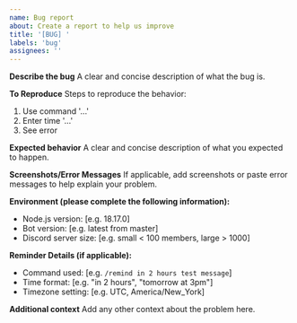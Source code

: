 ```yaml
---
name: Bug report
about: Create a report to help us improve
title: '[BUG] '
labels: 'bug'
assignees: ''
---
```


**Describe the bug**
A clear and concise description of what the bug is.

**To Reproduce**
Steps to reproduce the behavior:
1. Use command '...'
2. Enter time '...'
3. See error

**Expected behavior**
A clear and concise description of what you expected to happen.

**Screenshots/Error Messages**
If applicable, add screenshots or paste error messages to help explain your problem.

**Environment (please complete the following information):**
- Node.js version: [e.g. 18.17.0]
- Bot version: [e.g. latest from master]
- Discord server size: [e.g. small < 100 members, large > 1000]

**Reminder Details (if applicable):**
- Command used: [e.g. `/remind in 2 hours test message`]
- Time format: [e.g. "in 2 hours", "tomorrow at 3pm"]
- Timezone setting: [e.g. UTC, America/New_York]

**Additional context**
Add any other context about the problem here.